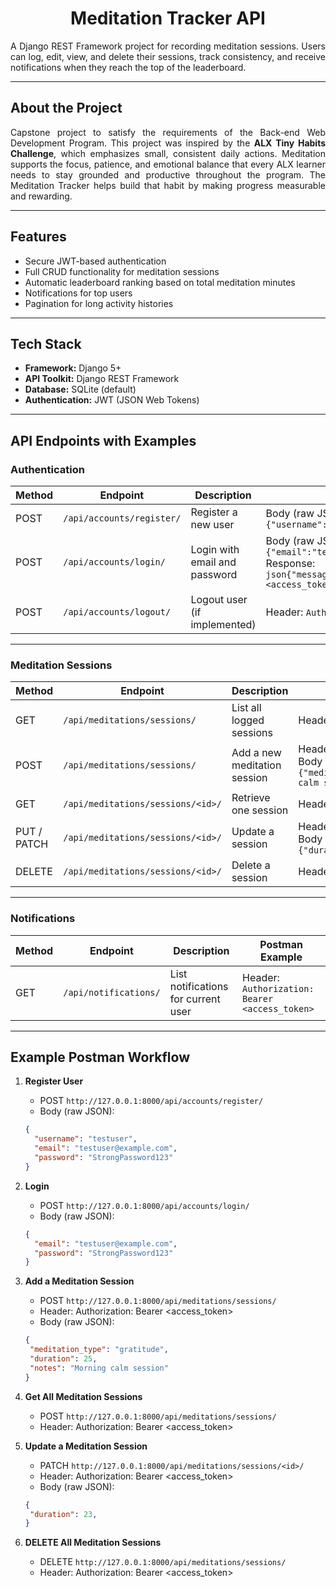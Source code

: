 <h1 align="center">Meditation Tracker API</h1>

<p align="justify">
A Django REST Framework project for recording meditation sessions.  
Users can log, edit, view, and delete their sessions, track consistency, and receive notifications when they reach the top of the leaderboard.
</p>

---

## About the Project

<p align="justify">
Capstone project to satisfy the requirements of the Back-end Web Development Program.  
This project was inspired by the <strong>ALX Tiny Habits Challenge</strong>, which emphasizes small, consistent daily actions.  
Meditation supports the focus, patience, and emotional balance that every ALX learner needs to stay grounded and productive throughout the program.  
The Meditation Tracker helps build that habit by making progress measurable and rewarding.
</p>

---

## Features

- Secure JWT-based authentication  
- Full CRUD functionality for meditation sessions  
- Automatic leaderboard ranking based on total meditation minutes  
- Notifications for top users  
- Pagination for long activity histories  

---

## Tech Stack

- **Framework:** Django 5+  
- **API Toolkit:** Django REST Framework  
- **Database:** SQLite (default)  
- **Authentication:** JWT (JSON Web Tokens)  

---

## API Endpoints with Examples

### Authentication

| Method | Endpoint | Description | Postman Example |
|--------|----------|-------------|----------------|
| POST | `/api/accounts/register/` | Register a new user | Body (raw JSON):<br>```{"username":"testuser","email":"testuser@example.com","password":"StrongPassword123"}``` |
| POST | `/api/accounts/login/` | Login with email and password | Body (raw JSON):<br>```{"email":"testuser@example.com","password":"StrongPassword123"}```<br>Response:<br>```json{"message":"Login was successful.","refresh":"<refresh_token>","access":"<access_token>","user":{"id":5,"username":"testuser","email":"testuser@example.com"}}``` |
| POST | `/api/accounts/logout/` | Logout user (if implemented) | Header: `Authorization: Bearer <access_token>` |

---

### Meditation Sessions

| Method | Endpoint | Description | Postman Example |
|--------|----------|-------------|----------------|
| GET | `/api/meditations/sessions/` | List all logged sessions | Header: `Authorization: Bearer <access_token>` |
| POST | `/api/meditations/sessions/` | Add a new meditation session | Header: `Authorization: Bearer <access_token>`<br>Body (raw JSON):<br>```{"meditation_type":"mindfulness","duration":25,"notes":"Morning calm session"}``` |
| GET | `/api/meditations/sessions/<id>/` | Retrieve one session | Header: `Authorization: Bearer <access_token>` |
| PUT / PATCH | `/api/meditations/sessions/<id>/` | Update a session | Header: `Authorization: Bearer <access_token>`<br>Body (raw JSON):<br>```{"duration":30,"notes":"Extended session"}``` |
| DELETE | `/api/meditations/sessions/<id>/` | Delete a session | Header: `Authorization: Bearer <access_token>` |

---

### Notifications

| Method | Endpoint | Description | Postman Example |
|--------|----------|-------------|----------------|
| GET | `/api/notifications/` | List notifications for current user | Header: `Authorization: Bearer <access_token>` |

---

## Example Postman Workflow

1. **Register User**  
   - POST `http://127.0.0.1:8000/api/accounts/register/`  
   - Body (raw JSON):  
   ```json
   {
     "username": "testuser",
     "email": "testuser@example.com",
     "password": "StrongPassword123"
   }
2. **Login** 
   - POST `http://127.0.0.1:8000/api/accounts/login/`  
   - Body (raw JSON): 
   ```json 
   {
     "email": "testuser@example.com",
     "password": "StrongPassword123"
   }
3. **Add a Meditation Session** 
   - POST `http://127.0.0.1:8000/api/meditations/sessions/`  
   - Header: Authorization: Bearer <access_token>
   - Body (raw JSON):  
   ```json
   {
    "meditation_type": "gratitude",
    "duration": 25,
    "notes": "Morning calm session"
   }

4. **Get All Meditation Sessions** 
   - POST `http://127.0.0.1:8000/api/meditations/sessions/` 
   - Header: Authorization: Bearer <access_token> 
   
5. **Update a Meditation Session** 
   - PATCH `http://127.0.0.1:8000/api/meditations/sessions/<id>/`  
   - Header: Authorization: Bearer <access_token>
   - Body (raw JSON):  
   ```json
   {
    "duration": 23,
   }

6. **DELETE All Meditation Sessions** 
   - DELETE `http://127.0.0.1:8000/api/meditations/sessions/` 
   - Header: Authorization: Bearer <access_token> 
   